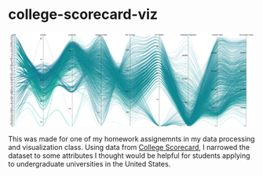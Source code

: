 # college-scorecard-viz

![Screenshot](screenshot.png?raw=true "College Scorecard")

This was made for one of my homework assignemnts in my data processing and visualization class. Using data from [College Scorecard](http://catalog.data.gov/dataset/college-scorecard), I narrowed the dataset to some attributes I thought would be helpful for students applying to undergraduate universities in the United States.
